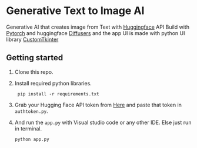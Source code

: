 # Generative Text to Image AI 
Generative AI that creates image from Text with [Huggingface](https://huggingface.co/) API
Build with [Pytorch](https://github.com/pytorch/pytorch)
and huggingface [Diffusers](https://github.com/huggingface/diffusers) and the app UI is made with python UI library 
[CustomTkinter](https://github.com/TomSchimansky/CustomTkinter)

## Getting started 
1. Clone this repo.

2. Install required python libraries.

   ```
    pip install -r requirements.txt
   ```

3. Grab your Hugging Face API token from [Here](https://huggingface.co/docs/hub/security-tokens) and paste that token in `authtoken.py`.
   
4. And run the `app.py` with Visual studio code or any other IDE. Else just run in terminal.

    ```
    python app.py
    ```

